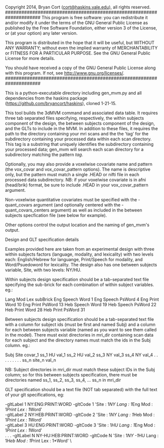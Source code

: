 Copyright 2014, Bryan Cort (cort@haskins.yale.edu), all rights reserved.
#####################################################################
This program is free software: you can redistribute it and/or modify
it under the terms of the GNU General Public License as published by
the Free Software Foundation, either version 3 of the License, or
(at your option) any later version.

This program is distributed in the hope that it will be useful,
but WITHOUT ANY WARRANTY; without even the implied warranty of
MERCHANTABILITY or FITNESS FOR A PARTICULAR PURPOSE.  See the
GNU General Public License for more details.

You should have received a copy of the GNU General Public License
along with this program.  If not, see <http://www.gnu.org/licenses/>.
#####################################################################

This is a python-executable directory including gen_mvm.py and all
dependencies from the haskins package
(https://github.com/bryancort/haskins), cloned 1-21-15.

This tool builds the 3dMVM command and associated data table. It requires
three tab separated files specifying, respectively, the within subjects
component of the design, the between subjects component of the design,
and the GLTs to include in the MVM. In addition to these files, it requires
the path to the directory containing your mri scans and the the 'tag' for
the subdirectory containing your processed data within each scan directory.
This tag is a substring that uniquely identifies the subdirectory containing
your processed data; gen_mvm will search each scan directory for a
subdirectory matching the pattern *tag*.

Optionally, you may also provide a voxelwise covariate name and pattern
(the vox_covar and vox_covar_pattern options). The name is descriptive only, 
but the pattern must match a single .HEAD or nifti file in each processed 
data subdirectory. NB: if your voxelwise covariate is in afni (head/brik)
format, be sure to include .HEAD in your vox_covar_pattern argument.

Non-voxelwise quantitative covariates must be specified with the -quant_covars
argument (and optionally centered with the -quant_covars_centers argument) as
well as included in the between subjects specfication file (see below for example).

Other options control the output location and the naming of gen_mvm's output.

Design and GLT specification details

Examples provided here are taken from an experimental design with three within
subjects factors (language, modality, and lexicality) with two levels each:
English/Hebrew for languange, Print/Speech for modality, and Word/Psuedoword
for lexicality. The design also has one between subjects variable, Site, with
two levels: NY/HU.


Within subjects design specification should be a tab-separated text file
specifying the sub-brick for each combination of within subject variables.
eg.:

Lang	Mod	Lex	subBrick
Eng	Speech	Word	1
Eng	Speech	PsWord	4
Eng	Print	Word	10
Eng	Print	PsWord	13
Heb	Speech	Word	19
Heb	Speech	PsWord	22
Heb	Print	Word	28
Heb	Print	PsWord	31


Between subjects design specification should be a tab-separated text file with
a column for subject ids (must be first and named Subj) and a column for each
between subjects variable (named as you want to see them called in the model).
There must exist directories in mri_dir containing scan data for each subject
and the directory names must match the ids in the Subj column.
eg.:

Subj	Site    covar_1
ss_1	HU      val_1
ss_2	HU      val_2
ss_3	NY      val_3
ss_4	NY      val_4
.       .       .
.       .       .
.       .       .
ss_n	site_n  val_n

NB: Subject directories in mri_dir must match these subject IDs in the Subj column;
so for this between subjects specification, there must be directories named ss_1,
ss_2, ss_3, ss_4, ... ss_n in mri_dir


GLT specification should be a text file (NOT tab separated) with the full
text of your glt specifications, eg:

-gltLabel 1 NY:ENG:PRINT:WORD -gltCode 1 'Site : 1*NY Lang : 1*Eng Mod : 1*Print Lex : 1*Word' \
-gltLabel 2 NY:HEB:PRINT:WORD -gltCode 2 'Site : 1*NY Lang : 1*Heb Mod : 1*Print Lex : 1*Word' \
-gltLabel 3 HU:ENG:PRINT:WORD -gltCode 3 'Site : 1*HU Lang : 1*Eng Mod : 1*Print Lex : 1*Word' \
.
.
.
-gltLabel N NY-HU:HEB:PRINT:WORD -gltCode N 'Site : 1*NY -1*HU Lang : 1*Heb Mod : 1*Print Lex : 1*Word' \
